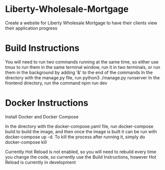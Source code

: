 # Liberty-Wholesale-Mortgage
Create a website for Liberty Wholesale Mortgage to have their clients view their application progress

# Build Instructions
You will need to run two commands running at the same time, so either use tmux to run them in the same terminal window, run it in two terminals, or run them in the background by adding '&' to the end of the commands
In the directory with the manage.py file, run python3 ./manage.py runserver
In the frontend directory, run the command npm run dev

# Docker Instructions
Install Docker and Docker Compose

In the directory with the docker-compose.yaml file, run docker-compose build to build the image,
and then once the image is built it can be run with docker-compose up -d. To kill the process after running it, simply do docker-compose kill

Currently Hot Reload is not enabled, so you will need to rebuild every time you change the code, so currently use the Build Instructions, however Hot Reload is currently in development
